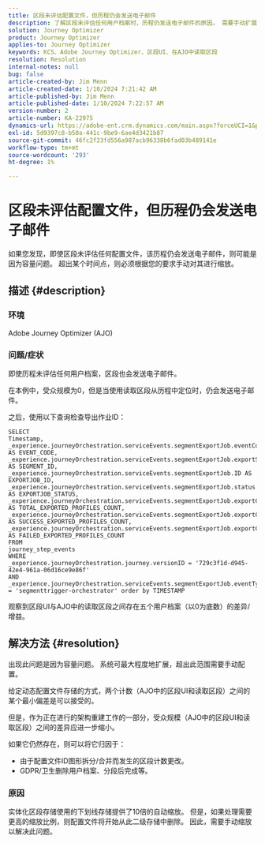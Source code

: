 ```yaml
---
title: 区段未评估配置文件，但历程仍会发送电子邮件
description: 了解区段未评估任何用户档案时，历程仍发送电子邮件的原因。 需要手动扩展以增加容量。
solution: Journey Optimizer
product: Journey Optimizer
applies-to: Journey Optimizer
keywords: KCS、Adobe Journey Optimizer、区段UI、在AJO中读取区段
resolution: Resolution
internal-notes: null
bug: false
article-created-by: Jim Menn
article-created-date: 1/10/2024 7:21:42 AM
article-published-by: Jim Menn
article-published-date: 1/10/2024 7:22:57 AM
version-number: 2
article-number: KA-22975
dynamics-url: https://adobe-ent.crm.dynamics.com/main.aspx?forceUCI=1&pagetype=entityrecord&etn=knowledgearticle&id=74896ee6-88af-ee11-a569-6045bd006268
exl-id: 5d9397c8-b50a-441c-9be9-6ae4d3421b87
source-git-commit: 46fc2f23fd556a987acb96338b6fad03b489141e
workflow-type: tm+mt
source-wordcount: '293'
ht-degree: 1%

---
```


# 区段未评估配置文件，但历程仍会发送电子邮件


如果您发现，即使区段未评估任何配置文件，该历程仍会发送电子邮件，则可能是因为容量问题。 超出某个时间点，则必须根据您的要求手动对其进行缩放。

## 描述 {#description}


### 环境

Adobe Journey Optimizer (AJO)

### 问题/症状

即使历程未评估任何用户档案，区段也会发送电子邮件。

在本例中，受众规模为0，但是当使用读取区段从历程中定位时，仍会发送电子邮件。

之后，使用以下查询检查导出作业ID：


```
SELECT
Timestamp,
_experience.journeyOrchestration.serviceEvents.segmentExportJob.eventCode AS EVENT_CODE,
_experience.journeyOrchestration.serviceEvents.segmentExportJob.exportSegmentID AS SEGMENT_ID,
_experience.journeyOrchestration.serviceEvents.segmentExportJob.ID AS EXPORTJOB_ID,
_experience.journeyOrchestration.serviceEvents.segmentExportJob.status AS EXPORTJOB_STATUS,
_experience.journeyOrchestration.serviceEvents.segmentExportJob.exportCountTotal AS TOTAL_EXPORTED_PROFILES_COUNT,
_experience.journeyOrchestration.serviceEvents.segmentExportJob.exportCountRealized AS SUCCESS_EXPORTED_PROFILES_COUNT,
_experience.journeyOrchestration.serviceEvents.segmentExportJob.exportCountFailed AS FAILED_EXPORTED_PROFILES_COUNT
FROM
journey_step_events
WHERE
_experience.journeyOrchestration.journey.versionID = '729c3f1d-d945-42e4-961a-06d16ce9e86f' 
AND
_experience.journeyOrchestration.serviceEvents.segmentExportJob.eventType = 'segmenttrigger-orchestrator' order by TIMESTAMP
```


观察到区段UI与AJO中的读取区段之间存在五个用户档案（以0为底数）的差异/增益。




## 解决方法 {#resolution}


出现此问题是因为容量问题。 系统可最大程度地扩展，超出此范围需要手动配置。

给定动态配置文件存储的方式，两个计数（AJO中的区段UI和读取区段）之间的某个最小偏差是可以接受的。

但是，作为正在进行的架构重建工作的一部分，受众规模（AJO中的区段UI和读取区段）之间的差异应进一步缩小。

如果它仍然存在，则可以将它归因于：

- 由于配置文件ID图形拆分/合并而发生的区段计数更改。
- GDPR/卫生删除用户档案、分段后完成等。


### 原因

实体化区段存储使用的下划线存储提供了10倍的自动缩放。 但是，如果处理需要更高的缩放比例，则配置文件将开始从此二级存储中删除。 因此，需要手动缩放以解决此问题。
